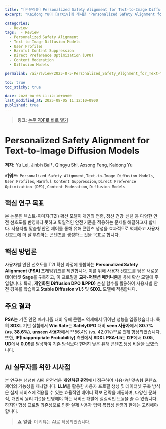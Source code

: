 ```yaml
---
title: "[논문리뷰] Personalized Safety Alignment for Text-to-Image Diffusion Models"
excerpt: "Kaidong Yu이 [arXiv]에 게시한 'Personalized Safety Alignment for Text-to-Image Diffusion Models' 논문에 대한 자세한 리뷰입니다."

categories:
  - Review
tags:  - Review
  - Personalized Safety Alignment
  - Text-to-Image Diffusion Models
  - User Profiles
  - Harmful Content Suppression
  - Direct Preference Optimization (DPO)
  - Content Moderation
  - Diffusion Models

permalink: /ai/review/2025-8-5-Personalized_Safety_Alignment_for_Text-to-Image_Diffusion_Models/

toc: true
toc_sticky: true

date: 2025-08-05 11:12:10+0900
last_modified_at: 2025-08-05 11:12:10+0900
published: true
---
```

> **링크:** [논문 PDF로 바로 열기](https://arxiv.org/abs/2508.01151)

# Personalized Safety Alignment for Text-to-Image Diffusion Models

**저자:** Yu Lei, Jinbin Bai†, Qingyu Shi, Aosong Feng, Kaidong Yu

**키워드:** `Personalized Safety Alignment`, `Text-to-Image Diffusion Models`, `User Profiles`, `Harmful Content Suppression`, `Direct Preference Optimization (DPO)`, `Content Moderation`, `Diffusion Models`

## 핵심 연구 목표
본 논문은 텍스트-이미지(T2I) 확산 모델이 개인의 연령, 정신 건강, 신념 등 다양한 안전 선호도를 반영하지 못하고 획일적인 안전 기준을 적용하는 문제를 해결하고자 합니다. 사용자별 맞춤형 안전 제어를 통해 유해 콘텐츠 생성을 효과적으로 억제하고 사용자 선호도에 더 잘 부합하는 콘텐츠를 생성하는 것을 목표로 합니다.

## 핵심 방법론
사용자별 안전 선호도를 T2I 확산 과정에 통합하는 **Personalized Safety Alignment (PSA)** 프레임워크를 제안합니다. 이를 위해 사용자 선호도를 담은 새로운 데이터셋 **Sage**를 구축하고, 이 프로필을 **교차-어텐션 메커니즘**을 통해 확산 모델에 주입합니다. 특히, **개인화된 Diffusion DPO (LPPD)** 손실 함수를 활용하여 사용자별 안전 경계를 학습하고 **Stable Diffusion v1.5** 및 **SDXL** 모델에 적용합니다.

## 주요 결과
**PSA**는 기존 안전 메커니즘 대비 유해 콘텐츠 억제에서 뛰어난 성능을 입증했습니다. 특히 **SDXL** 기반 실험에서 **Win Rate**는 **SafetyDPO** 대비 **seen 사용자**에서 **80.7% (vs. 38.6%)**, **unseen 사용자**에서 **56.4% (vs. 42.0%)**로 크게 향상되었습니다. 또한, **IP(Inappropriate Probability)** 측면에서 **SDXL PSA-L5**는 **I2P**에서 **0.05**, **UD**에서 **0.09**를 달성하여 기존 방식보다 현저히 낮은 유해 콘텐츠 생성 비율을 보였습니다.

## AI 실무자를 위한 시사점
본 연구는 생성형 AI의 안전성을 **개인화된 관점**에서 접근하여 사용자별 맞춤형 콘텐츠 제어의 가능성을 제시합니다. **LLM**을 활용한 사용자 프로필 생성 및 데이터셋 구축 방식은 실제 서비스에 적용될 수 있는 효율적인 데이터 확보 전략을 제공하며, 다양한 문화적, 개인적 윤리 기준을 반영해야 하는 서비스 개발에 실질적인 도움을 줄 수 있습니다. 하지만 합성 프로필 의존성으로 인한 실제 사용자 입력 복잡성 반영의 한계는 고려해야 합니다.

> ⚠️ **알림:** 이 리뷰는 AI로 작성되었습니다.